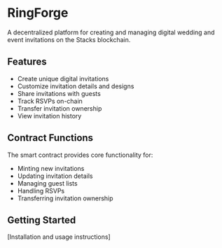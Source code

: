 # RingForge

A decentralized platform for creating and managing digital wedding and event invitations on the Stacks blockchain.

## Features
- Create unique digital invitations
- Customize invitation details and designs 
- Share invitations with guests
- Track RSVPs on-chain
- Transfer invitation ownership
- View invitation history

## Contract Functions
The smart contract provides core functionality for:
- Minting new invitations
- Updating invitation details
- Managing guest lists
- Handling RSVPs
- Transferring invitation ownership

## Getting Started
[Installation and usage instructions]
